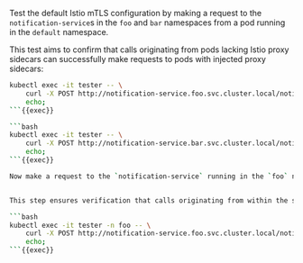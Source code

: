 Test the default Istio mTLS configuration by making a request to the `notification-service`s 
in the `foo` and `bar` namespaces from a pod running in the `default` namespace. 


This test aims to confirm that calls originating from pods lacking Istio proxy sidecars can 
successfully make requests to pods with injected proxy sidecars:



```bash
kubectl exec -it tester -- \
    curl -X POST http://notification-service.foo.svc.cluster.local/notify; \
    echo;
```{{exec}}

```bash
kubectl exec -it tester -- \
    curl -X POST http://notification-service.bar.svc.cluster.local/notify; \
    echo;
```{{exec}}

Now make a request to the `notification-service` running in the `foo` namespace from a pod within the same `foo` namespace. 


This step ensures verification that calls originating from within the same namespace are functioning as expected:

```bash
kubectl exec -it tester -n foo -- \
    curl -X POST http://notification-service.foo.svc.cluster.local/notify; \
    echo;
```{{exec}}
